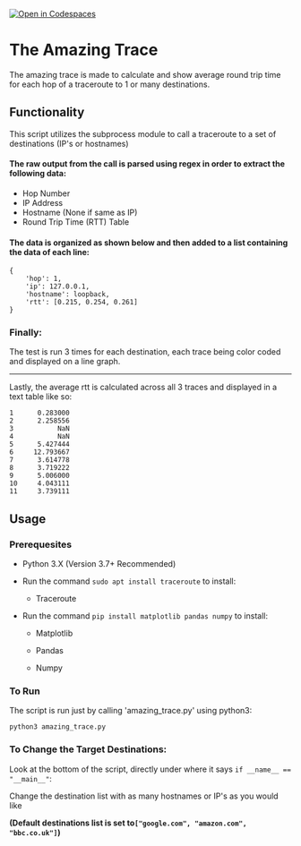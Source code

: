 [![Open in Codespaces](https://classroom.github.com/assets/launch-codespace-2972f46106e565e64193e422d61a12cf1da4916b45550586e14ef0a7c637dd04.svg)](https://classroom.github.com/open-in-codespaces?assignment_repo_id=18563909)
# The Amazing Trace

The amazing trace is made to calculate and show average round trip time for each hop of a traceroute to 1 or many destinations.


## Functionality

This script utilizes the subprocess module to call a traceroute to a set of destinations (IP's or hostnames)

#### The raw output from the call is parsed using regex in order to extract the following data:

* Hop Number
* IP Address
* Hostname (None if same as IP)
* Round Trip Time (RTT) Table

#### The data is organized as shown below and then added to a list containing the data of each line:
```
{
    'hop': 1,
    'ip': 127.0.0.1,
    'hostname': loopback,
    'rtt': [0.215, 0.254, 0.261]
}
```

### Finally:
The test is run 3 times for each destination, each trace being color coded and displayed on a line graph. 

___

Lastly, the average rtt is calculated across all 3 traces and displayed in a text table like so:
```
1      0.283000
2      2.258556
3           NaN
4           NaN
5      5.427444
6     12.793667
7      3.614778
8      3.719222
9      5.006000
10     4.043111
11     3.739111 
```

## Usage

### Prerequesites

* Python 3.X (Version 3.7+ Recommended)


* Run the command `sudo apt install traceroute` to install:
    
    * Traceroute


* Run the command `pip install matplotlib pandas numpy` to install:

    * Matplotlib

    * Pandas

    * Numpy

### To Run

The script is run just by calling 'amazing_trace.py' using python3:

`python3 amazing_trace.py`

### To Change the Target Destinations:
Look at the bottom of the script, directly under where it says `if __name__ == "__main__"`:

Change the destination list with as many hostnames or IP's as you would like 

**(Default destinations list is set to`["google.com", "amazon.com", "bbc.co.uk"]`)**